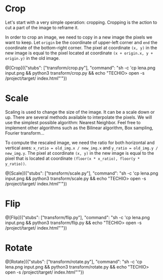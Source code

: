 # Crop

Let's start with a very simple operation: cropping. Cropping is the action to cut a part of the image to reframe it.

In order to crop an image, we need to copy in a new image the pixels we want to keep.  Let `origin` be the coordinate of upper-left corner and `end` the coordinate of the bottom-right corner. The pixel at coordinate `(x, y)` in the new image is equal to the pixel located at coordinate `(x + origin.x, y + origin.y)` in the old image.

@[Crop]({"stubs": ["transform/crop.py"], "command": "sh -c 'cp lena.png input.png && python3 transform/crop.py && echo \"TECHIO> open -s /project/target/ index.html\"'"})

# Scale

Scaling is used to change the size of the image. It can be a scale down or up. There are several methods available to interpolate the pixels. We will use the simplest possible algorithm: Nearest Neighbor. Feel free to implement other algorithms such as the Bilinear algorithm, Box sampling, Fourier transform...

To compute the rescaled image, we need the ratio for both horizontal and vertical axes: `x_ratio = old_img.x / new_img.x` and `y_ratio = old_img.y / new_img.y`. The pixel at coordinate `(x, y)` in the new image is equal to the pixel that is located at coordinate `(floor(x * x_ratio), floor(y * y_ratio))`.

@[Scale]({"stubs": ["transform/scale.py"], "command": "sh -c 'cp lena.png input.png && python3 transform/scale.py && echo \"TECHIO> open -s /project/target/ index.html\"'"})

# Flip

@[Flip]({"stubs": ["transform/flip.py"], "command": "sh -c 'cp lena.png input.png && python3 transform/flip.py && echo \"TECHIO> open -s /project/target/ index.html\"'"})

# Rotate

@[Rotate]({"stubs": ["transform/rotate.py"], "command": "sh -c 'cp lena.png input.png && python3 transform/rotate.py && echo \"TECHIO> open -s /project/target/ index.html\"'"})
